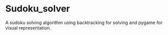 # Sudoku_solver

A sudoku solving algorithm using backtracking for solving and pygame for visual representation.
